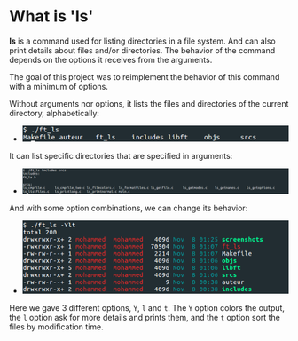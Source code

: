 # What is '**ls**'

**ls** is a command used for listing directories in a file system. And can also print details about files and/or directories. The behavior of the command depends on the options it receives from the arguments.

The goal of this project was to reimplement the behavior of this command with a minimum of options.

Without arguments nor options, it lists the files and directories of the current directory, alphabetically:

* ![ft_ls0](/screenshots/ft_ls0.png)

It can list specific directories that are specified in arguments:

* ![ft_ls1](/screenshots/ft_ls1.png)

And with some option combinations, we can change its behavior:

* ![ft_ls2](/screenshots/ft_ls2.png)

Here we gave 3 different options, `Y`, `l` and `t`. The `Y` option colors the output, the `l` option ask for more details and prints them, and the `t` option sort the files by modification time.
